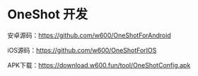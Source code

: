 # OneShot 开发

安卓源码：https://github.com/w600/OneShotForAndroid

iOS源码：https://github.com/w600/OneShotForIOS

APK下载：https://download.w600.fun/tool/OneShotConfig.apk

